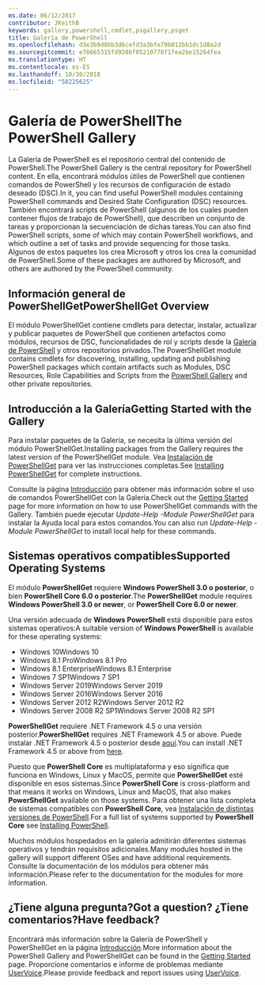 ```yaml
---
ms.date: 06/12/2017
contributor: JKeithB
keywords: gallery,powershell,cmdlet,psgallery,psget
title: Galería de PowerShell
ms.openlocfilehash: d3e3b9d8bb3d6cefd3a3bfe79b012bb1dc1d8a2d
ms.sourcegitcommit: e76665315fd928bf85210778f1fea2be15264fea
ms.translationtype: HT
ms.contentlocale: es-ES
ms.lasthandoff: 10/30/2018
ms.locfileid: "50225625"
---
```

# <a name="the-powershell-gallery"></a><span data-ttu-id="94be9-103">Galería de PowerShell</span><span class="sxs-lookup"><span data-stu-id="94be9-103">The PowerShell Gallery</span></span>

<span data-ttu-id="94be9-104">La Galería de PowerShell es el repositorio central del contenido de PowerShell.</span><span class="sxs-lookup"><span data-stu-id="94be9-104">The PowerShell Gallery is the central repository for PowerShell content.</span></span> <span data-ttu-id="94be9-105">En ella, encontrará módulos útiles de PowerShell que contienen comandos de PowerShell y los recursos de configuración de estado deseado (DSC).</span><span class="sxs-lookup"><span data-stu-id="94be9-105">In it, you can find useful PowerShell modules containing PowerShell commands and Desired State Configuration (DSC) resources.</span></span>
<span data-ttu-id="94be9-106">También encontrará scripts de PowerShell (algunos de los cuales pueden contener flujos de trabajo de PowerShell), que describen un conjunto de tareas y proporcionan la secuenciación de dichas tareas.</span><span class="sxs-lookup"><span data-stu-id="94be9-106">You can also find PowerShell scripts, some of which may contain PowerShell workflows, and which outline a set of tasks and provide sequencing for those tasks.</span></span> <span data-ttu-id="94be9-107">Algunos de estos paquetes los crea Microsoft y otros los crea la comunidad de PowerShell.</span><span class="sxs-lookup"><span data-stu-id="94be9-107">Some of these packages are authored by Microsoft, and others are authored by the PowerShell community.</span></span>

## <a name="powershellget-overview"></a><span data-ttu-id="94be9-108">Información general de PowerShellGet</span><span class="sxs-lookup"><span data-stu-id="94be9-108">PowerShellGet Overview</span></span>

<span data-ttu-id="94be9-109">El módulo PowerShellGet contiene cmdlets para detectar, instalar, actualizar y publicar paquetes de PowerShell que contienen artefactos como módulos, recursos de DSC, funcionalidades de rol y scripts desde la [Galería de PowerShell](https://www.PowerShellGallery.com) y otros repositorios privados.</span><span class="sxs-lookup"><span data-stu-id="94be9-109">The PowerShellGet module contains cmdlets for discovering, installing, updating and publishing PowerShell packages which contain artifacts such as Modules, DSC Resources, Role Capabilities and Scripts from the [PowerShell Gallery](https://www.PowerShellGallery.com) and other private repositories.</span></span>

## <a name="getting-started-with-the-gallery"></a><span data-ttu-id="94be9-110">Introducción a la Galería</span><span class="sxs-lookup"><span data-stu-id="94be9-110">Getting Started with the Gallery</span></span>

<span data-ttu-id="94be9-111">Para instalar paquetes de la Galería, se necesita la última versión del módulo PowerShellGet.</span><span class="sxs-lookup"><span data-stu-id="94be9-111">Installing packages from the Gallery requires the latest version of the PowerShellGet module.</span></span>
<span data-ttu-id="94be9-112">Vea [Instalación de PowerShellGet](installing-psget.md) para ver las instrucciones completas.</span><span class="sxs-lookup"><span data-stu-id="94be9-112">See [Installing PowerShellGet](installing-psget.md) for complete instructions.</span></span>

<span data-ttu-id="94be9-113">Consulte la página [Introducción](getting-started.md) para obtener más información sobre el uso de comandos PowerShellGet con la Galería.</span><span class="sxs-lookup"><span data-stu-id="94be9-113">Check out the [Getting Started](getting-started.md) page for more information on how to use PowerShellGet commands with the Gallery.</span></span> <span data-ttu-id="94be9-114">También puede ejecutar *Update-Help -Module PowerShellGet* para instalar la Ayuda local para estos comandos.</span><span class="sxs-lookup"><span data-stu-id="94be9-114">You can also run *Update-Help -Module PowerShellGet* to install local help for these commands.</span></span>

## <a name="supported-operating-systems"></a><span data-ttu-id="94be9-115">Sistemas operativos compatibles</span><span class="sxs-lookup"><span data-stu-id="94be9-115">Supported Operating Systems</span></span>

<span data-ttu-id="94be9-116">El módulo **PowerShellGet** requiere **Windows PowerShell 3.0 o posterior**, o bien **PowerShell Core 6.0 o posterior**.</span><span class="sxs-lookup"><span data-stu-id="94be9-116">The **PowerShellGet** module requires **Windows PowerShell 3.0 or newer**, or **PowerShell Core 6.0 or newer**.</span></span>

<span data-ttu-id="94be9-117">Una versión adecuada de **Windows PowerShell** está disponible para estos sistemas operativos:</span><span class="sxs-lookup"><span data-stu-id="94be9-117">A suitable version of **Windows PowerShell** is available for these operating systems:</span></span>

- <span data-ttu-id="94be9-118">Windows 10</span><span class="sxs-lookup"><span data-stu-id="94be9-118">Windows 10</span></span>
- <span data-ttu-id="94be9-119">Windows 8.1 Pro</span><span class="sxs-lookup"><span data-stu-id="94be9-119">Windows 8.1 Pro</span></span>
- <span data-ttu-id="94be9-120">Windows 8.1 Enterprise</span><span class="sxs-lookup"><span data-stu-id="94be9-120">Windows 8.1 Enterprise</span></span>
- <span data-ttu-id="94be9-121">Windows 7 SP1</span><span class="sxs-lookup"><span data-stu-id="94be9-121">Windows 7 SP1</span></span>
- <span data-ttu-id="94be9-122">Windows Server 2019</span><span class="sxs-lookup"><span data-stu-id="94be9-122">Windows Server 2019</span></span>
- <span data-ttu-id="94be9-123">Windows Server 2016</span><span class="sxs-lookup"><span data-stu-id="94be9-123">Windows Server 2016</span></span>
- <span data-ttu-id="94be9-124">Windows Server 2012 R2</span><span class="sxs-lookup"><span data-stu-id="94be9-124">Windows Server 2012 R2</span></span>
- <span data-ttu-id="94be9-125">Windows Server 2008 R2 SP1</span><span class="sxs-lookup"><span data-stu-id="94be9-125">Windows Server 2008 R2 SP1</span></span>

<span data-ttu-id="94be9-126">**PowerShellGet** requiere .NET Framework 4.5 o una versión posterior.</span><span class="sxs-lookup"><span data-stu-id="94be9-126">**PowerShellGet** requires .NET Framework 4.5 or above.</span></span> <span data-ttu-id="94be9-127">Puede instalar .NET Framework 4.5 o posterior desde [aquí](https://msdn.microsoft.com/library/5a4x27ek.aspx).</span><span class="sxs-lookup"><span data-stu-id="94be9-127">You can install .NET Framework 4.5 or above from [here](https://msdn.microsoft.com/library/5a4x27ek.aspx).</span></span>

<span data-ttu-id="94be9-128">Puesto que **PowerShell Core** es multiplataforma y eso significa que funciona en Windows, Linux y MacOS, permite que **PowerShellGet** esté disponible en esos sistemas.</span><span class="sxs-lookup"><span data-stu-id="94be9-128">Since **PowerShell Core** is cross-platform and that means it works on Windows, Linux and MacOS, that also makes **PowerShellGet** available on those systems.</span></span> <span data-ttu-id="94be9-129">Para obtener una lista completa de sistemas compatibles con **PowerShell Core**, vea [Instalación de distintas versiones de PowerShell](/powershell/scripting/setup/installing-powershell).</span><span class="sxs-lookup"><span data-stu-id="94be9-129">For a full list of systems supported by **PowerShell Core** see [Installing PowerShell](/powershell/scripting/setup/installing-powershell).</span></span>

<span data-ttu-id="94be9-130">Muchos módulos hospedados en la galería admitirán diferentes sistemas operativos y tendrán requisitos adicionales.</span><span class="sxs-lookup"><span data-stu-id="94be9-130">Many modules hosted in the gallery will support different OSes and have additional requirements.</span></span> <span data-ttu-id="94be9-131">Consulte la documentación de los módulos para obtener más información.</span><span class="sxs-lookup"><span data-stu-id="94be9-131">Please refer to the documentation for the modules for more information.</span></span>

## <a name="got-a-question-have-feedback"></a><span data-ttu-id="94be9-132">¿Tiene alguna pregunta?</span><span class="sxs-lookup"><span data-stu-id="94be9-132">Got a question?</span></span> <span data-ttu-id="94be9-133">¿Tiene comentarios?</span><span class="sxs-lookup"><span data-stu-id="94be9-133">Have feedback?</span></span>

<span data-ttu-id="94be9-134">Encontrará más información sobre la Galería de PowerShell y PowerShellGet en la página [Introducción](getting-started.md).</span><span class="sxs-lookup"><span data-stu-id="94be9-134">More information about the PowerShell Gallery and PowerShellGet can be found in the [Getting Started](getting-started.md) page.</span></span> <span data-ttu-id="94be9-135">Proporcione comentarios e informe de problemas mediante [UserVoice](http://windowsserver.uservoice.com/forums/301869-powershell).</span><span class="sxs-lookup"><span data-stu-id="94be9-135">Please provide feedback and report issues using [UserVoice](http://windowsserver.uservoice.com/forums/301869-powershell).</span></span>
